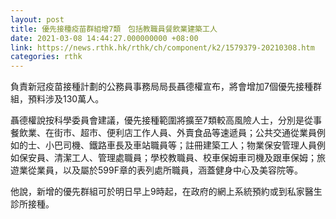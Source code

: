 ```yaml
---
layout: post
title: 優先接種疫苗群組增7類　包括教職員餐飲業建築工人
date: 2021-03-08 14:44:27.000000000 +08:00
link: https://news.rthk.hk/rthk/ch/component/k2/1579379-20210308.htm
categories: rthk
---
```


負責新冠疫苗接種計劃的公務員事務局局長聶德權宣布，將會增加7個優先接種群組，預料涉及130萬人。

聶德權說按科學委員會建議，優先接種範圍將擴至7類較高風險人士，分別是從事餐飲業、在街市、超市、便利店工作人員、外賣食品等速遞員；公共交通從業員例如的士、小巴司機、鐵路車長及車站職員等；註冊建築工人；物業保安管理人員例如保安員、清潔工人、管理處職員；學校教職員、校車保姆車司機及跟車保姆；旅遊業從業員，以及屬於599F章的表列處所職員，涵蓋健身中心及美容院等。

他說，新增的優先群組可於明日早上9時起，在政府的網上系統預約或到私家醫生診所接種。
